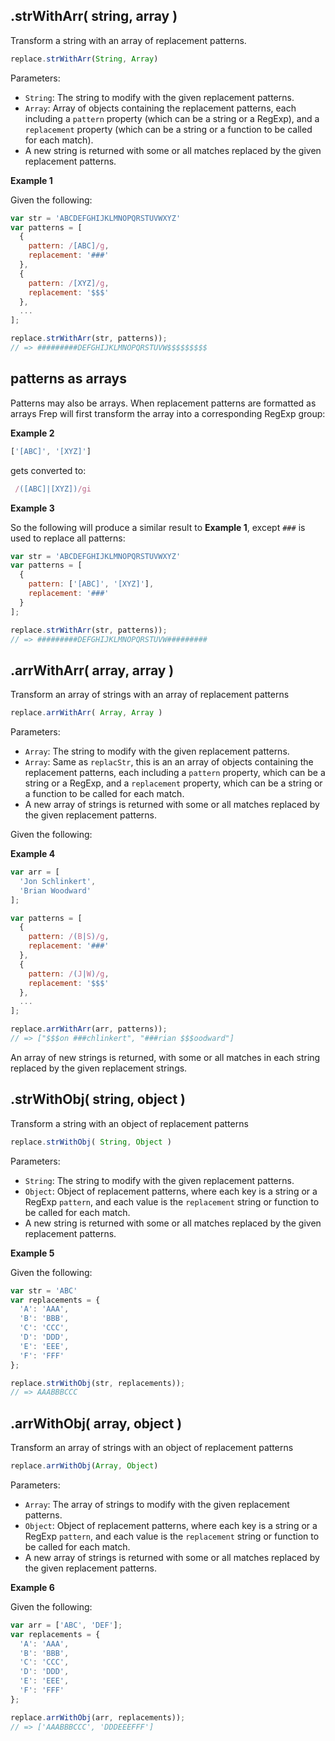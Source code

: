 ## .strWithArr( string, array )
Transform a string with an array of replacement patterns.

```js
replace.strWithArr(String, Array)
```

Parameters:

* `String`: The string to modify with the given replacement patterns.
* `Array`: Array of objects containing the replacement patterns, each including a `pattern` property (which can be a string or a RegExp), and a `replacement` property (which can be a string or a function to be called for each match).
* A new string is returned with some or all matches replaced by the given replacement patterns.

**Example 1**

Given the following:

```js
var str = 'ABCDEFGHIJKLMNOPQRSTUVWXYZ'
var patterns = [
  {
    pattern: /[ABC]/g,
    replacement: '###'
  },
  {
    pattern: /[XYZ]/g,
    replacement: '$$$'
  },
  ...
];

replace.strWithArr(str, patterns));
// => #########DEFGHIJKLMNOPQRSTUVW$$$$$$$$$
```

## patterns as arrays

Patterns may also be arrays. When replacement patterns are formatted as arrays Frep will first transform the array into a corresponding RegExp group:

**Example 2**

```js
['[ABC]', '[XYZ]']
```
gets converted to:

```js
 /([ABC]|[XYZ])/gi
 ```

**Example 3**

So the following will produce a similar result to **Example 1**, except `###` is used to replace all patterns:

```js
var str = 'ABCDEFGHIJKLMNOPQRSTUVWXYZ'
var patterns = [
  {
    pattern: ['[ABC]', '[XYZ]'],
    replacement: '###'
  }
];

replace.strWithArr(str, patterns));
// => #########DEFGHIJKLMNOPQRSTUVW#########
```

## .arrWithArr( array, array )
Transform an array of strings with an array of replacement patterns

```js
replace.arrWithArr( Array, Array )
```

Parameters:

* `Array`: The string to modify with the given replacement patterns.
* `Array`: Same as `replacStr`, this is an an array of objects containing the replacement patterns, each including a `pattern` property, which can be a string or a RegExp, and a `replacement` property, which can be a string or a function to be called for each match.
* A new array of strings is returned with some or all matches replaced by the given replacement patterns.

Given the following:

**Example 4**

```js
var arr = [
  'Jon Schlinkert',
  'Brian Woodward'
];

var patterns = [
  {
    pattern: /(B|S)/g,
    replacement: '###'
  },
  {
    pattern: /(J|W)/g,
    replacement: '$$$'
  },
  ...
];

replace.arrWithArr(arr, patterns));
// => ["$$$on ###chlinkert", "###rian $$$oodward"]
```

An array of new strings is returned, with some or all matches in each string replaced by the given replacement strings.



## .strWithObj( string, object )
Transform a string with an object of replacement patterns

```js
replace.strWithObj( String, Object )
```

Parameters:

* `String`: The string to modify with the given replacement patterns.
* `Object`: Object of replacement patterns, where each key is a string or a RegExp `pattern`, and each value is the `replacement` string or function to be called for each match.
* A new string is returned with some or all matches replaced by the given replacement patterns.

**Example 5**

Given the following:

```js
var str = 'ABC'
var replacements = {
  'A': 'AAA',
  'B': 'BBB',
  'C': 'CCC',
  'D': 'DDD',
  'E': 'EEE',
  'F': 'FFF'
};

replace.strWithObj(str, replacements));
// => AAABBBCCC
```


## .arrWithObj( array, object )
Transform an array of strings with an object of replacement patterns

```js
replace.arrWithObj(Array, Object)
```

Parameters:

* `Array`: The array of strings to modify with the given replacement patterns.
* `Object`: Object of replacement patterns, where each key is a string or a RegExp `pattern`, and each value is the `replacement` string or function to be called for each match.
* A new array of strings is returned with some or all matches replaced by the given replacement patterns.

**Example 6**

Given the following:

```js
var arr = ['ABC', 'DEF'];
var replacements = {
  'A': 'AAA',
  'B': 'BBB',
  'C': 'CCC',
  'D': 'DDD',
  'E': 'EEE',
  'F': 'FFF'
};

replace.arrWithObj(arr, replacements));
// => ['AAABBBCCC', 'DDDEEEFFF']
```